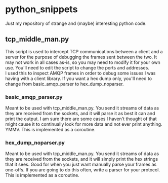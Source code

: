 # python_snippets
Just my repository of strange and (maybe) interesting python code.

## tcp_middle_man.py 
This script is used to intercept TCP communications between a client and a server for the purpose of debugging the frames sent between the two.  It may not work in all cases as-is, so you may need to modify it for your own use.  You'll need to edit the script to change the ports and addresses.  
I used this to inspect AMQP frames in order to debug some issues I was having with a client library.  If you want a hex dump only, you'll need to change from basic_amqp_parser to hex_dump_noparser.

### basic_amqp_parser.py
Meant to be used with tcp_middle_man.py.  You send it streams of data as they are received from the sockets, and it will parse it as best it can and print the output.  I am sure there are some cases I haven't thought of that might cause it to continually look for more data and not ever print anything. YMMV.  This is implemented as a coroutine.  

### hex_dump_noparser.py
Meant to be used with tcp_middle_man.py.  You send it streams of data as they are received from the sockets, and it will simply print the hex strings that it sees.  Good for when you just want manually parse your frames as one-offs.  If you are going to do this often, write a parser for your protocol. This is implemented as a coroutine.  
